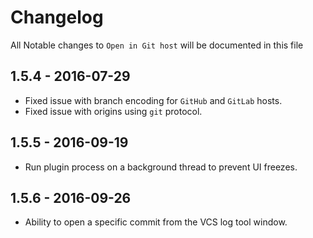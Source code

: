 # Changelog

All Notable changes to `Open in Git host` will be documented in this file

## 1.5.4 - 2016-07-29

- Fixed issue with branch encoding for `GitHub` and `GitLab` hosts.
- Fixed issue with origins using `git` protocol.

## 1.5.5 - 2016-09-19

- Run plugin process on a background thread to prevent UI freezes.

## 1.5.6 - 2016-09-26

- Ability to open a specific commit from the VCS log tool window.

